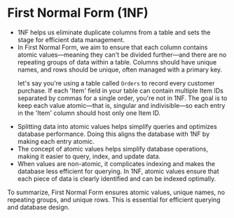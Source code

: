 

<h1> First Normal Form (1NF) </h1>

<ul>
<li> 1NF helps us eliminate duplicate columns from a table and sets the stage for efficient data management. </li>

<li> In First Normal Form, we aim to ensure that each column contains atomic values—meaning they can't be divided further—and there are no repeating groups of data within a table. Columns should have unique names, and rows should be unique, often managed with a primary key. <br> 

let's say you're using a table called `Orders` to record every customer purchase. If each 'Item' field in your table can contain multiple Item IDs separated by commas for a single order, you're not in 1NF. The goal is to keep each value atomic—that is, singular and indivisible—so each entry in the 'Item' column should host only one Item ID.
</li>

<li> Splitting data into atomic values helps simplify queries and optimizes database performance. Doing this aligns the database with 1NF by making each entry atomic. </li>

<li> The concept of atomic values helps simplify database operations, making it easier to query, index, and update data. </li>

<li> When values are non-atomic, it complicates indexing and makes the database less efficient for querying. In 1NF, atomic values ensure that each piece of data is clearly identified and can be indexed optimally. </li>

</ul>

To summarize, First Normal Form ensures atomic values, unique names, no repeating groups, and unique rows. This is essential for efficient querying and database design.

